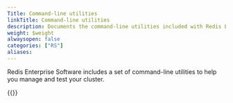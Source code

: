```yaml
---
Title: Command-line utilities
linkTitle: Command-line utilities
description: Documents the command-line utilities included with Redis Enterprise Software.
weight: $weight
alwaysopen: false
categories: ["RS"]
aliases: 
---
```


Redis Enterprise Software includes a set of command-line utilities to help you manage and test your cluster.

{{<table-children columnNames="Utility,Description" columnSources="LinkTitle,Description" enableLinks="LinkTitle">}}